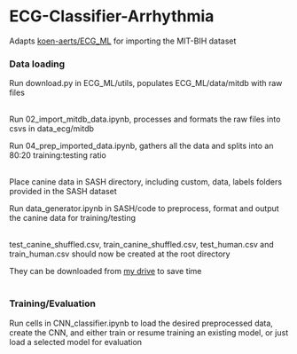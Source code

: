 # ECG-Classifier-Arrhythmia

Adapts [koen-aerts/ECG_ML](https://github.com/koen-aerts/ECG_ML) for importing the MIT-BIH dataset

### Data loading
Run download.py in ECG_ML/utils, populates ECG_ML/data/mitdb with raw files<br><br>


Run 02_import_mitdb_data.ipynb, processes and formats the raw files into csvs in data_ecg/mitdb

Run 04_prep_imported_data.ipynb, gathers all the data and splits into an 80:20 training:testing ratio<br><br>


Place canine data in SASH directory, including custom, data, labels folders provided in the SASH dataset

Run data_generator.ipynb in SASH/code to preprocess, format and output the canine data for training/testing<br><br>


test_canine_shuffled.csv, train_canine_shuffled.csv, test_human.csv and train_human.csv should now be created at the root directory

They can be downloaded from [my drive](https://drive.google.com/file/d/19oONq3yuIY12F9OO8xCAHK0xpFkFtgDV/view?usp=sharing) to save time<br><br>

### Training/Evaluation
Run cells in CNN_classifier.ipynb to load the desired preprocessed data, create the CNN, and either train or resume training an existing model, or just load a selected model for evaluation

